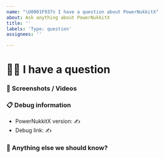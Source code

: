 ```yaml
---
name: "\U0001F937‍♀️ I have a question about PowerNukkitX"
about: Ask anything about PowerNukkitX
title: ''
labels: 'Type: question'
assignees: ''

---
```


# 🤷‍♀️ I have a question

<!-- 
👉 This template is helpful, but you may erase everything if you can express the issue clearly 
-->
<!-- ✍ Write your question below -->

### 📸 Screenshots / Videos

<!-- ✍ If applicable, add screenshots or a video recording to help explain your problem -->

### 📋 Debug information

<!-- ⚠ This information may help us to give you better answers but they are not required ⚠ -->
<!-- Use the 'debugpaste upload' command in PowerNukkitX -->
<!-- You can get the version from the file name, the 'about' or 'debugpaste' command outputs -->

* PowerNukkitX version: ✍
* Debug link: ✍

### 💬 Anything else we should know?

<!-- ✍ This is the perfect place to add any additional details -->

